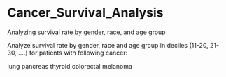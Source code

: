 # Cancer_Survival_Analysis
Analyzing survival rate by gender, race, and age group

Analyze survival rate by gender, race and age group in deciles (11-20, 21-30, ....) for patients with following cancer:

lung
pancreas
thyroid
colorectal
melanoma
